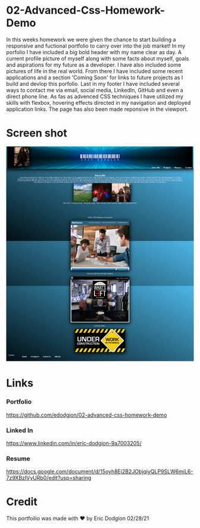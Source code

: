 # 02-Advanced-Css-Homework-Demo

In this weeks homework we were given the chance to start building a responsive and fuctional portfolio to carry over into the job market! In my porfolio I have included a big bold header with my name clear as day. A current profile picture of myself along with some facts about myself, goals and aspirations for my future as a developer.  I have also included some pictures of life in the real world. From there I have included some recent applications and a section 'Coming Soon' for links to future projects as I build and devlop this porfolio. Last in my footer I have included several ways to contact me via email, social media, LinkedIn, GitHub and even a direct phone line.  As fas as advenced CSS techniques I have utilized my skills with flexbox, hovering effects directed in my navigation and deployed application links.  The page has also been made reponsive in the viewport.

# Screen shot
![](images/portfolio.jpg)

# Links
### Portfolio
https://github.com/edodgion/02-advanced-css-homework-demo

### Linked In
https://www.linkedin.com/in/eric-dodgion-9a7003205/

### Resume
https://docs.google.com/document/d/15oyh8Ej2B2JObjqiyQLP9SLW6miL6-7z9XBzIVyURb0/edit?usp=sharing



# Credit

This portfoilio was made with ❤️ by Eric Dodgion 02/28/21







